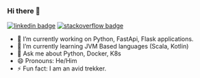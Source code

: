 ### Hi there 👋



[![linkedin badge](https://img.shields.io/badge/Ishan_Bhatt-30302f?style=flat&logo=linkedin)](https://www.linkedin.com/in/ishan-bhatt/)
[![stackoverflow badge](https://img.shields.io/badge/Ishan_Bhatt-30302f?style=flat&logo=stackoverflow)](https://stackoverflow.com/users/2547017/ishan-bhatt/)


- 🔭 I’m currently working on Python, FastApi, Flask applications.
- 🌱 I’m currently learning JVM Based languages (Scala, Kotlin)
- 💬 Ask me about Python, Docker, K8s
- 😄 Pronouns: He/Him
- ⚡ Fun fact: I am an avid trekker. 

